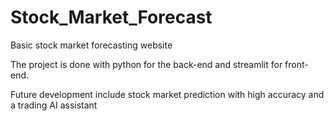 # Stock_Market_Forecast

Basic stock market forecasting website

The project is done with python for the back-end and streamlit for front-end.

Future development include stock market prediction with high accuracy and a trading AI assistant
